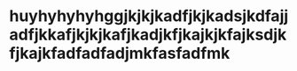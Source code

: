 # huyhyhyhyhggjkjkjkadfjkjkadsjkdfajjadfjkkafjkjkjkafjkadjkfjkajkjkfajksdjkfjkajkfadfadfadjmkfasfadfmk